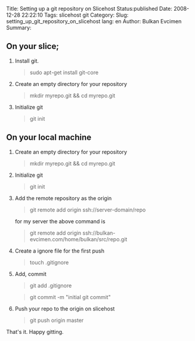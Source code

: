 Title: Setting up a git repository on Slicehost
Status:published
Date: 2008-12-28 22:22:10
Tags: slicehost git
Category: 
Slug: setting_up_git_repository_on_slicehost
lang: en
Author: Bulkan Evcimen
Summary: 

On your slice;
----------------
     
1.  Install git.
     
    > sudo apt-get install git-core

2. Create an empty directory for your repository

    > mkdir myrepo.git && cd myrepo.git

3. Initialize git

    > git init 

   
On your local machine
-------------------------
     
1. Create an empty directory for your repository
    
     > mkdir myrepo.git && cd myrepo.git

2. Initialize git

    > git init

3.  Add the remote repository as the origin

    > git remote add origin ssh://server-domain/repo 
    
    for my server the above command is
    
    > git remote add origin ssh://bulkan-evcimen.com/home/bulkan/src/repo.git

4. Create a ignore file for the first push

    > touch .gitignore
    
5.  Add, commit
     
    > git add .gitignore
        
    > git commit -m "initial git commit"

6. Push your repo to the origin on slicehost

    > git push origin master

That's it. Happy gitting. 


